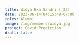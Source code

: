 ```yaml
---
title: Widya Eka Sandri ('22)
date: 2023-06-14T04:15:48+07:00
roles: Alumni
image: /img/members/widya.jpg
project: Covid Prediction
draft: false
---
```



